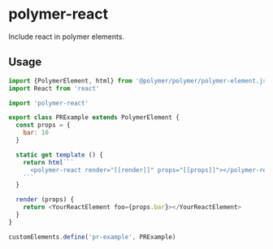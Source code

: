 # polymer-react
Include react in polymer elements.

## Usage

```javascript
import {PolymerElement, html} from '@polymer/polymer/polymer-element.js'
import React from 'react'

import 'polymer-react'

export class PRExample extends PolymerElement {
  const props = {
    bar: 10
  }

  static get template () {
    return html```
      <polymer-react render="[[render]]" props="[[props]]"></polymer-react>
    ```
  }

  render (props) {
    return <YourReactElement foo={props.bar}></YourReactElement>
  }
}

customElements.define('pr-example', PRExample)
```
